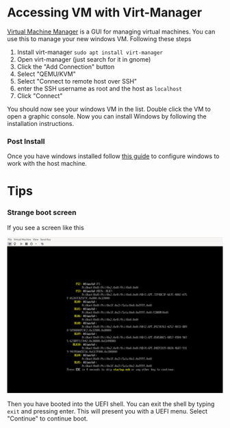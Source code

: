 # Accessing VM with Virt-Manager

[Virtual Machine Manager](https://virt-manager.org/) is a GUI for managing virtual machines. You can use this to manage your new windows VM.
Following these steps 

1. Install virt-manager `sudo apt install virt-manager`
2. Open virt-manager (just search for it in gnome)
3. Click the "Add Connection" button
4. Select "QEMU/KVM"
5. Select "Connect to remote host over SSH"
6. enter the SSH username as root and the host as `localhost`
7. Click "Connect"

You should now see your windows VM in the list. Double click the VM to open a graphic console. 
Now you can install Windows by following the installation instructions. 

### Post Install
Once you have windows installed follow [this guide](./doc/windows-postinstall-setup.md) to configure windows to work with the host machine.

# Tips 

### Strange boot screen
If you see a screen like this

![UEFI cli](uefi-cli.png)

Then you have booted into the UEFI shell. You can exit the shell by typing `exit` and pressing enter.
This will present you with a UEFI menu. Select "Continue" to continue boot.
